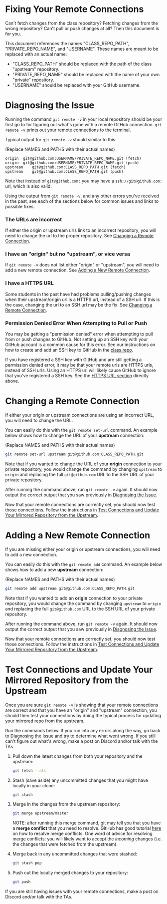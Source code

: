 # Fixing Your Remote Connections

Can't fetch changes from the class repository? Fetching changes from the wrong repository? Can't pull or push changes at all? Then this document is for you.

This document references the names "CLASS\_REPO\_PATH", "PRIVATE\_REPO\_NAME", and "USERNAME". These names are meant to be replaced with an actual name:
- "CLASS\_REPO\_PATH" should be replaced with the path of the class "upstream" repository.
- "PRIVATE\_REPO\_NAME" should be replaced with the name of your own "private" repository. 
- "USERNAME" should be replaced with your GitHub username.



# Diagnosing the Issue

Running the command `git remote -v` in your local repository should be your first go to for figuring out what's gone with a remote GitHub connection. `git remote -v` prints out your remote connections to the terminal.


Typical output for `git remote -v` should similar to this:

(Replace NAMES and PATHS with their actual names)
```
origin	git@github.com:USERNAME/PRIVATE_REPO_NAME.git (fetch)
origin	git@github.com:USERNAME/PRIVATE_REPO_NAME.git (push)
upstream	git@github.com:CLASS_REPO_PATH.git (fetch)
upstream	git@github.com:CLASS_REPO_PATH.git (push)
```

Note that instead of `git@github.com:` you may have a `ssh://git@github.com:` url, which is also valid. 

Using the output from `git remote -v`, and any other errors you've received in the past, see each of the sections below for common issues and links to possible fixes.


### The URLs are incorrect
If either the origin or upstream urls link to an incorrect repository, you will need to change the url to the proper repository. See [Changing a Remote Connection](#changing-a-remote-connection).


### I have an "origin" but no "upstream", or vice versa
If `git remote -v` does not list either "origin" or "upstream", you will need to add a new remote connection. See [Adding a New Remote Connection](#adding-a-new-remote-connection).


### I have a HTTPS URL
Some students in the past have had problems pulling/pushing changes when their upstream/origin url is a HTTPS url, instead of a SSH url. If this is the case, changing the url to an SSH url may be the fix. See [Changing a Remote Connection](#changing-a-remote-connection).


### Permission Denied Error When Attempting to Pull or Push
You may be getting a "permission denied" error when attempting to pull from or push changes to GitHub. Not setting up an SSH key with your GitHub account is a common cause for this error. See our instructions on how to create and add an SSH key to GitHub in the [class repo](https://github.com/kentseamons/byu-cs324-f2024/blob/master/01a-hw-private-repo-mirror/README.md#register-an-ssh-key-for-use-with-github).

If you have registered a SSH key with GitHub and are still getting a permission denied error, it may be that your remote urls are HTTPS urls, instead of SSH urls. Using an HTTPS url will likely cause GitHub to ignore that you've registered a SSH key. See the [HTTPS URL section](#https-url) directly above.



# Changing a Remote Connection

If either your origin or upstream connections are using an incorrect URL, you will need to change the URL.

You can easily do this with the `git remote set-url` command. An example below shows how to change the URL of your **upstream** connection:

(Replace NAMES and PATHS with their actual names)
```bash
git remote set-url upstream git@github.com:CLASS_REPO_PATH.git
```

Note that if you wanted to change the URL of your **origin** connection to your private repository, you would change the command by changing `upstream` to `origin` and replacing the full `git@github.com` URL to the SSH URL of your private repository.

After running the command above, run `git remote -v` again. It should now output the correct output that you saw previously in [Diagnosing the Issue](#diagnosing-the-issue).

Now that your remote connections are correctly set, you should now test those connections. Follow the instructions in [Test Connections and Update Your Mirrored Repository from the Upstream](#test-connections-and-update-your-mirrored-repository-from-the-upstream).



# Adding a New Remote Connection

If you are missing either your origin or upstream connections, you will need to add a new connection.

You can easily do this with the `git remote add` command. An example below shows how to add a new **upstream** connection:

(Replace NAMES and PATHS with their actual names)
```bash
git remote add upstream git@github.com:CLASS_REPO_PATH.git
```

Note that if you wanted to add an **origin** connection to your private repository, you would change the command by changing `upstream` to `origin` and replacing the full `git@github.com` URL to the SSH URL of your private repository.

After running the command above, run `git remote -v` again. It should now output the correct output that you saw previously in [Diagnosing the Issue](#diagnosing-the-issue).

Now that your remote connections are correctly set, you should now test those connections. Follow the instructions in [Test Connections and Update Your Mirrored Repository from the Upstream](#test-connections-and-update-your-mirrored-repository-from-the-upstream).



# Test Connections and Update Your Mirrored Repository from the Upstream

Once you are sure `git remote -v` is showing that your remote connections are correct and that you have an "origin" and "upstream" connection, you should then test your connections by doing the typical process for updating your mirrored repo from the upstream.

Run the commands below. If you run into any errors along the way, go back to [Diagnosing the Issue](#diagnosing-the-issue) and try to determine what went wrong. If you still can't figure out what's wrong, make a post on Discord and/or talk with the TAs.

 1. Pull down the latest changes from both your repository and the upstream:

    ```bash
    git fetch --all
    ```

 2. Stash (save aside) any uncommitted changes that you might have locally in
    your clone:

    ```bash
    git stash
    ```

 3. Merge in the changes from the upstream repository:

    ```bash
    git merge upstream/master
    ```
    NOTE: after running this merge command, git may tell you that you have a **merge conflict** that you need to resolve. GitHub has good tutorial [here](https://docs.github.com/en/pull-requests/collaborating-with-pull-requests/addressing-merge-conflicts/resolving-a-merge-conflict-using-the-command-line) on how to resolve merge conflicts. One word of advice for resolving merge conflicts: you will likely want to accept the *incoming* changes (i.e. the changes that were fetched from the upstream).

 4. Merge back in any uncommitted changes that were stashed:

    ```bash
    git stash pop
    ```

 5. Push out the locally merged changes to your repository:

    ```bash
    git push
    ```

If you are still having issues with your remote connections, make a post on Discord and/or talk with the TAs.